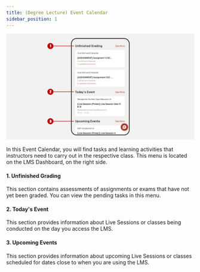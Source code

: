 ```yaml
---
title: (Degree Lecture) Event Calendar
sidebar_position: 1
---
```

![](/img/degree-lecture-event-calendar-3.jpg)

In this Event Calendar, you will find tasks and learning activities that instructors need to carry out in the respective class. This menu is located on the LMS Dashboard, on the right side.

#### **1. Unfinished Grading**

This section contains assessments of assignments or exams that have not yet been graded. You can view the pending tasks in this menu.

#### **2. Today's Event**

This section provides information about Live Sessions or classes being conducted on the day you access the LMS.

#### **3. Upcoming Events**

This section provides information about upcoming Live Sessions or classes scheduled for dates close to when you are using the LMS.
